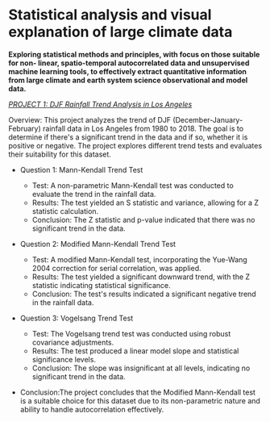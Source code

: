 # Statistical analysis and visual explanation of large climate data

**Exploring statistical methods and principles, with focus on those suitable for non- linear, spatio-temporal autocorrelated data and unsupervised machine learning tools, to effectively extract quantitative information from large climate and earth system science observational and model data.**

*[PROJECT 1: DJF Rainfall Trend Analysis in Los Angeles](https://github.com/didemch/Large_Data_Analysis/blob/main/MK%2C%20MMK%2C%20Vogelsang.ipynb)*

Overview: This project analyzes the trend of DJF (December-January-February) rainfall data in Los Angeles from 1980 to 2018. The goal is to determine if there's a significant trend in the data and if so, whether it is positive or negative. The project explores different trend tests and evaluates their suitability for this dataset.

- Question 1: Mann-Kendall Trend Test
  - Test: A non-parametric Mann-Kendall test was conducted to evaluate the trend in the rainfall data.
  - Results: The test yielded an S statistic and variance, allowing for a Z statistic calculation.
  - Conclusion: The Z statistic and p-value indicated that there was no significant trend in the data.

- Question 2: Modified Mann-Kendall Trend Test
  - Test: A modified Mann-Kendall test, incorporating the Yue-Wang 2004 correction for serial correlation, was applied.
  - Results: The test yielded a significant downward trend, with the Z statistic indicating statistical significance.
  - Conclusion: The test's results indicated a significant negative trend in the rainfall data.

- Question 3: Vogelsang Trend Test
  - Test: The Vogelsang trend test was conducted using robust covariance adjustments.
  - Results: The test produced a linear model slope and statistical significance levels.
  - Conclusion: The slope was insignificant at all levels, indicating no significant trend in the data.

- Conclusion:The project concludes that the Modified Mann-Kendall test is a suitable choice for this dataset due to its non-parametric nature and ability to handle autocorrelation effectively.


